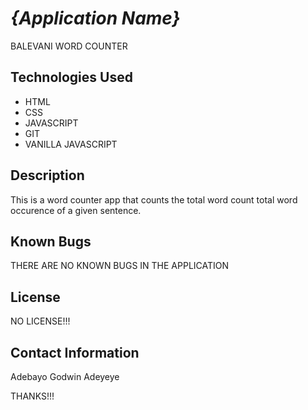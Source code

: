 # _{Application Name}_
BALEVANI WORD COUNTER

## Technologies Used

* HTML
* CSS
* JAVASCRIPT
* GIT
* VANILLA JAVASCRIPT

## Description

This is a word counter app that counts the total word count total word occurence of a given sentence.



## Known Bugs

THERE ARE NO KNOWN BUGS IN THE APPLICATION

## License

NO LICENSE!!!

## Contact Information

Adebayo Godwin Adeyeye

THANKS!!!